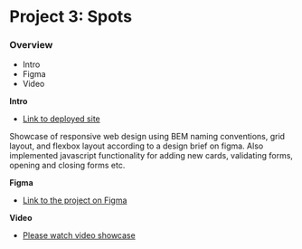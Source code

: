 # Project 3: Spots

### Overview

- Intro
- Figma
- Video

**Intro**

- [Link to deployed site](https://thebenstenator.github.io/se_project_spots/)

Showcase of responsive web design using BEM naming conventions, grid layout, and flexbox layout according to a design brief on figma.
Also implemented javascript functionality for adding new cards, validating forms, opening and closing forms etc.

**Figma**

- [Link to the project on Figma](https://www.figma.com/file/BBNm2bC3lj8QQMHlnqRsga/Sprint-3-Project-%E2%80%94-Spots?type=design&node-id=2%3A60&mode=design&t=afgNFybdorZO6cQo-1)

**Video**

- [Please watch video showcase](https://drive.google.com/file/d/1FvAzLOev6yW4OX_q3WRV-56Ehz-srgRB/view?usp=drive_link)
